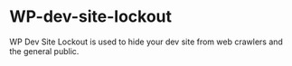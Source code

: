 # WP-dev-site-lockout
WP Dev Site Lockout is used to hide your dev site from web crawlers and the general public. 
